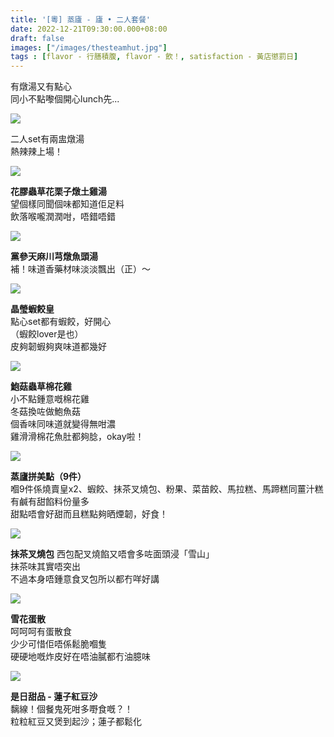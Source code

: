 ```yaml
---
title: '[粵] 蒸廬 - 廬 • 二人套餐'
date: 2022-12-21T09:30:00.000+08:00
draft: false
images: ["/images/thesteamhut.jpg"]
tags : [flavor - 行膳積腹, flavor - 飲！, satisfaction - 黃店懲罰日]
---
```


有燉湯又有點心  
同小不點嚟個開心lunch先...  

![](/images/thesteamhut1.jpg)

二人set有兩盅燉湯  
熱辣辣上場！  

![](/images/thesteamhut2.jpg)

**花膠蟲草花栗子燉土雞湯**  
望個樣同聞個味都知道佢足料  
飲落喉嚨潤潤咁，唔錯唔錯  

![](/images/thesteamhut3.jpg)

**黨參天麻川芎燉魚頭湯**  
補！味道香藥材味淡淡飄出（正）～  

![](/images/thesteamhut4.jpg)

**晶瑩蝦餃皇**  
點心set都有蝦餃，好開心  
（蝦餃lover是也）  
皮夠韌蝦夠爽味道都幾好  

![](/images/thesteamhut5.jpg)

**鮑菇蟲草棉花雞**  
小不點鍾意嘅棉花雞  
冬菇換咗做鮑魚菇  
個香味同味道就變得無咁濃  
雞滑滑棉花魚肚都夠腍，okay啦！  

![](/images/thesteamhut.jpg)

**蒸廬拼美點（9件）**  
嗰9件係燒賣皇x2、蝦餃、抹茶叉燒包、粉果、菜苗餃、馬拉糕、馬蹄糕同薑汁糕  
有鹹有甜餡料份量多  
甜點唔會好甜而且糕點夠晒煙韌，好食！  

![](/images/thesteamhut6.jpg)

**抹茶叉燒包**
西包配叉燒餡又唔會多咗面頭浸「雪山」  
抹茶味其實唔突出  
不過本身唔鍾意食叉包所以都冇咩好講  

![](/images/thesteamhut7.jpg)

**雪花蛋散**  
呵呵呵有蛋散食  
少少可惜佢唔係鬆脆嗰隻  
硬硬地嘅炸皮好在唔油膩都冇油臆味  

![](/images/thesteamhut8.jpg)

**是日甜品 - 蓮子紅豆沙**  
黐線！個餐鬼死咁多嘢食嘅？！  
粒粒紅豆又煲到起沙；蓮子都鬆化  
